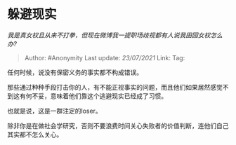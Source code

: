 # 躲避现实
*我是真女权且从来不打拳，但现在微博我一提职场歧视都有人说我田园女权怎么办?*

> Author: #Anonymity
> Last update: *23/07/2021*
> Link:
> Tag:

任何时候，说没有保密义务的事实都不构成错误。

那些通过种种手段打击你的人，有不能正视事实的问题，而且他们如果居然感觉不到这有何不妥，意味着他们靠这个逃避现实已经成了习惯。

也就是说，这是一群注定的loser。

除非你是在做社会学研究，否则不要浪费时间关心失败者的价值判断，连他们自己其实都不怎么关心。
